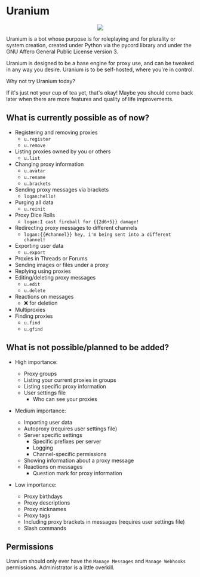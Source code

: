 # Uranium

<p align="center">
<img src="https://user-images.githubusercontent.com/121664679/213885228-339ba626-c546-4745-acad-6c7c13415a70.png" />
</p>

Uranium is a bot whose purpose is for roleplaying and for plurality or system creation, created under Python via the pycord library and under the GNU Affero General Public License version 3.

Uranium is designed to be a base engine for proxy use, and can be tweaked in any way you desire. Uranium is to be self-hosted, where you're in control.

Why not try Uranium today? 

If it's just not your cup of tea yet, that's okay! Maybe you should come back later when there are more features and quality of life improvements.

## What is currently possible as of now?
* Registering and removing proxies
    * `u.register`
    * `u.remove`
* Listing proxies owned by you or others
    * `u.list`
* Changing proxy information
    * `u.avatar`
    * `u.rename`
    * `u.brackets`
* Sending proxy messages via brackets
    * `logan:hello!`
* Purging all data
    * `u.reinit`
* Proxy Dice Rolls
    * `logan:I cast fireball for {{2d6+5}} damage!`
* Redirecting proxy messages to different channels
    * `logan:{{#channel}} hey, i'm being sent into a different channel!`
* Exporting user data
    * `u.export`
* Proxies in Threads or Forums
* Sending images or files under a proxy
* Replying using proxies
* Editing/deleting proxy messages
    * `u.edit`
    * `u.delete`
* Reactions on messages
    * :x: for deletion
* Multiproxies
* Finding proxies
    * `u.find`
    * `u.gfind`

## What is not possible/planned to be added?
* High importance:
    * Proxy groups
    * Listing your current proxies in groups
    * Listing specific proxy information
    * User settings file
        * Who can see your proxies
    
* Medium importance:
    * Importing user data
    * Autoproxy (requires user settings file)
    * Server specific settings
        * Specific prefixes per server
        * Logging
        * Channel-specific permissions
    * Showing information about a proxy message
    * Reactions on messages
        * Question mark for proxy information

* Low importance:
    * Proxy birthdays
    * Proxy descriptions
    * Proxy nicknames
    * Proxy tags
    * Including proxy brackets in messages (requires user settings file)
    * Slash commands

## Permissions

Uranium should only ever have the `Manage Messages` and `Manage Webhooks` permissions. Administrator is a little overkill.